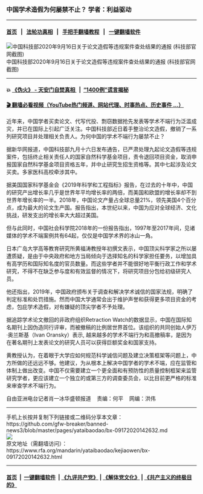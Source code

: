 ### 中国学术造假为何屡禁不止？ 学者：利益驱动
------------------------

#### [首页](https://github.com/gfw-breaker/banned-news3/blob/master/README.md) &nbsp;&nbsp;|&nbsp;&nbsp; [法轮功真相](https://github.com/begood0513/basic/blob/master/README.md)  &nbsp;&nbsp;|&nbsp;&nbsp; [手把手翻墙教程](https://github.com/gfw-breaker/guides/wiki)  &nbsp;&nbsp;|&nbsp;&nbsp; [一键翻墙软件](https://github.com/gfw-breaker/nogfw/blob/master/README.md)  



<div id="headerimg">
 <img alt="中国科技部2020年9月16日关于论文造假等违规案件查处结果的通报 (科技部官网截图)" src="https://www.rfa.org/mandarin/yataibaodao/kejiaowen/bx-09172020142632.html/bx0917.jpg/image" title="中国科技部2020年9月16日关于论文造假等违规案件查处结果的通报 (科技部官网截图)"/>
 <div id="headerimgcontents">
  <div id="headerimgcaption">
   <span>
    中国科技部2020年9月16日关于论文造假等违规案件查处结果的通报 (科技部官网截图)
   </span>
   <!-- zoomattribute -->
  </div>
  <!-- headerimgcaption -->
 </div>
 <!-- headerimagecontents -->
</div>

<hr/>


#### 💥 [《伪火》 - 天安门自焚真相 ](http://158.247.195.190:10000/videos/blog/weihuo.html)&nbsp; |&nbsp; [“1400例”谎言揭秘  ](http://158.247.195.190:10000/videos/blog/jiexi1400.html)

#### [ 🎬  翻墙必看视频（YouTube热门频道、网站代理、时事热点、历史事件 ...）](https://github.com/gfw-breaker/links/blob/master/banned.md)

<div id="storytext">
 <div>
  <div class="slot_header">
  </div>
 </div>
 <p>
  近年来，中国学者买卖论文、代写代投、剽窃数据抢先发表等学术不端行为泛滥成灾，并已在国际上引起广泛关注。中国科技部近日着手整治论文造假，撤销了一系列研究项目并处理相关负责人。为何中国的学术不端行为屡禁不止？
 </p>
 <p>
  据新华网报道，中国科技部九月十六日发布通告，已严肃处理九起论文造假等违规案件，包括终止相关责任人的国家自然科学基金项目，责令退回项目资金，取消申报国家自然科学基金项目资格五年，并中止研究生招生资格等。其中七起涉及论文买卖。多家医科高校牵涉其中。
 </p>
 <p>
 </p>
 <p>
 </p>
 <p>
  据美国国家科学基金会《2019年科学和工程指标》报告，在过去的十年中，中国的研究产出增长率几乎是世界年平均增长率的两倍，而美国和欧盟的增长率却不到世界年增长率的一半。2018年，中国论文产量占全球总量21%，领先美国4个百分点，成为最大的论文生产国。报告指出，本世纪以来，中国为应对全球经济、文化挑战，研发支出的增长率大大超过美国。
 </p>
 <p>
  但与此同时，中国社会科学院2018年的一份报告指出，1997年至2017年间，见诸媒体的学术不端案例共有64起，仅仅是中国学术界的冰山一角。
 </p>
 <p>
  日本广岛大学高等教育研究所黄福涛教授年初撰文表示，中国顶尖科学家之所以屡遭质疑，是由于中央政府和地方当局倾向于选择知名的科学家担任要务，以增加具有高学历和国际知名度的官员数量。而这些学者并不能很好地平衡行政工作和学术研究，不得不在缺乏参与度和有效监督的情况下，将研究项目分包给初级研究人员。
 </p>
 <p>
  他还指出，2019年，中国政府颁布关于调查和解决学术诚信的国家法规，明确了判定标准和处罚措施。然而中国大学通常会出于维护声誉和获得更多项目资金的考虑，包庇学术造假，对有嫌疑的顶尖学者不予处理。
 </p>
 <p>
  据追踪学术论文撤回的非政府组织Retraction Watch的数据显示，中国在国际知名期刊上因伪造同行评审，而被撤稿的比例居世界首位。该组织的共同创始人伊万·奥兰斯基（Ivan Oransky）表示, 越来越多的学术不端行为和高撤稿率，是因为在著名期刊上发表论文的研究人员可以获得巨额奖金和国家支持。
 </p>
 <p>
  黄教授认为，在着眼于大学应如何规范科学诚信问题及建立决策框架等问题上，中方所做的还远远不够。他建议，为从根本上解决中国学者的学术不端，应在监管和体制上做出改变。中国不仅需要建立一个更全面和有预防性的质量控制框架来监管研究学者，更应该建立一个独立的或第三方的调查委员会，以比目前更严格的标准来审查学术不端行为。
 </p>
 <p>
 </p>
 <p>
  自由亚洲电台记者肖一冰华盛顿报道    责编：何平    网编：洪伟
 </p>
</div>

<hr/>
手机上长按并复制下列链接或二维码分享本文章：<br/>
https://github.com/gfw-breaker/banned-news3/blob/master/pages/yataibaodao/bx-09172020142632.md <br/>
<a href='https://github.com/gfw-breaker/banned-news3/blob/master/pages/yataibaodao/bx-09172020142632.md'><img src='https://github.com/gfw-breaker/banned-news3/blob/master/pages/yataibaodao/bx-09172020142632.md.png'/></a> <br/>
原文地址（需翻墙访问）：https://www.rfa.org/mandarin/yataibaodao/kejiaowen/bx-09172020142632.html


------------------------
#### [首页](https://github.com/gfw-breaker/banned-news3/blob/master/README.md) &nbsp;|&nbsp; [一键翻墙软件](https://github.com/gfw-breaker/nogfw/blob/master/README.md) &nbsp;| [《九评共产党》](https://github.com/gfw-breaker/9ping.md/blob/master/README.md#九评之一评共产党是什么) | [《解体党文化》](https://github.com/gfw-breaker/jtdwh.md/blob/master/README.md) | [《共产主义的终极目的》](https://github.com/gfw-breaker/gczydzjmd.md/blob/master/README.md)


<img src='http://gfw-breaker.win/banned-news3/pages/yataibaodao/bx-09172020142632.md' width='0px' height='0px'/>